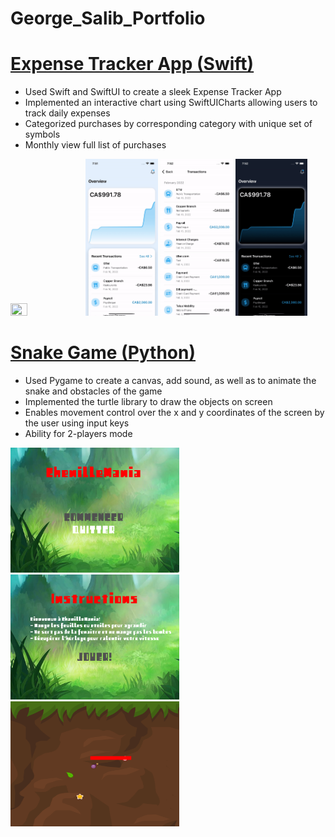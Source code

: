 # George_Salib_Portfolio

# [Expense Tracker App (Swift)](https://github.com/george-salib/Expense_Tracker_App)
* Used Swift and SwiftUI to create a sleek Expense Tracker App
* Implemented an interactive chart using SwiftUICharts allowing users to track daily expenses
* Categorized purchases by corresponding category with unique set of symbols
* Monthly view full list of purchases

<img src="Expense_Tracker_App_Media/Expense_Tracker_App_Demo.gif" width="23%" height="23%"/> <img src="https://github.com/george-salib/George_Salib_Portfolio/blob/main/Expense%20Tracker%20App%20Media/Expense%20Tracker%20App%20Demo%20IMG1.png" width="23%" height="23%"/> <img src="https://github.com/george-salib/George_Salib_Portfolio/blob/main/Expense%20Tracker%20App%20Media/Expense%20Tracker%20App%20Demo%20IMG2.png" width="23%" height="23%"/> <img src="https://github.com/george-salib/George_Salib_Portfolio/blob/main/Expense%20Tracker%20App%20Media/Expense%20Tracker%20App%20Demo%20IMG3.png" width="23%" height="23%"/>


# [Snake Game (Python)](https://github.com/george-salib/Worm_Game)
* Used Pygame to create a canvas, add sound, as well as to animate the snake and obstacles of the game
* Implemented the turtle library to draw the objects on screen
* Enables movement control over the x and y coordinates of the screen by the user using input keys
* Ability for 2-players mode

<img width="270" height = "200" alt="Snake Game SC1.png" src="Snake Game SC1.png"> <img width="270" height = "200" alt="Snake Game SC2.png" src="Snake Game SC2.png"> <img width="270" height = "200" alt="Snake Game SC3.png" src="Snake Game SC3.png">
